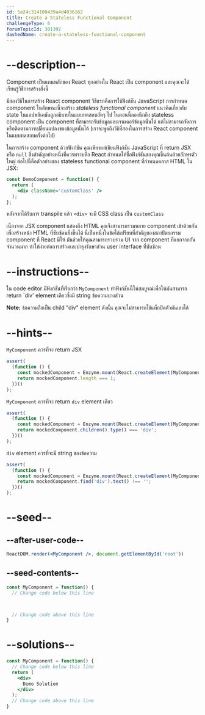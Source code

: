 ```yaml
---
id: 5a24c314108439a4d4036162
title: Create a Stateless Functional Component
challengeType: 6
forumTopicId: 301392
dashedName: create-a-stateless-functional-component
---
```


# --description--


 Component เป็นแกนหลักของ React ทุกอย่างใน React เป็น component และคุณจะได้เรียนรู้วิธีการสร้างสิ่งนี้

มีสองวิธีในการสร้าง React component วิธีแรกคือการใช้ฟังก์ชัน JavaScript การกำหนด component ในลักษณะนี้จะสร้าง *stateless functional component* แนวคิดเกี่ยวกับ state ในแอปพลิเคชันถูกอธิบายในแบบทดสอบถัดๆ ไป ในตอนนี้ลองนึกถึง stateless component เป็น component ที่สามารถรับข้อมูลและเรนเดอร์ข้อมูลนั้นได้ แต่ไม่สามารถจัดการหรือติดตามการเปลี่ยนแปลงของข้อมูลนั้นได้ (เราจะพูดถึงวิธีที่สองในการสร้าง React component ในแบบทดสอบครั้งต่อไป)

ในการสร้าง component ด้วยฟังก์ชัน คุณเพียงแค่เขียนฟังก์ชัน JavaScript ที่ return JSX หรือ `null` สิ่งสำคัญอย่างหนึ่งที่ควรทราบคือ React กำหนดให้ชื่อฟังก์ชันของคุณขึ้นต้นด้วยอักษรตัวใหญ่ ต่อไปนี้คือตัวอย่างของ stateless functional component ที่กำหนดคลาส HTML ใน JSX:

```jsx
const DemoComponent = function() {
  return (
    <div className='customClass' />
  );
};
```

หลังจากได้รับการ transpile แล้ว `<div>` จะมี CSS class เป็น `customClass`

เนื่องจาก JSX component แสดงถึง HTML คุณจึงสามารถรวมหลาย component เข้าด้วยกันเพื่อสร้างหน้า HTML ที่ซับซ้อนยิ่งขึ้นได้ นี่เป็นหนึ่งในข้อได้เปรียบที่สำคัญของสถาปัตยกรรม component ที่ React มีให้ มันช่วยให้คุณสามารถรวบรวม UI จาก component ที่แยกจากกันจำนวนมาก ทำให้ง่ายต่อการสร้างและบำรุงรักษาส่วน user interface ที่ซับซ้อน

# --instructions--

ใน code editor มีฟังก์ชันที่เรียกว่า `MyComponent` ทำฟังก์ชันนี้ให้สมบูรณ์เพื่อให้มันสามารถ return `div' element เดียวซึ่งมี string ข้อความบางส่วน

**Note:** ข้อความถือเป็น child "div" element ดังนั้น คุณจะไม่สามารถใช้แท็กปิดตัวมันเองได้

# --hints--

`MyComponent` ควรที่จะ return JSX

```js
assert(
  (function () {
    const mockedComponent = Enzyme.mount(React.createElement(MyComponent));
    return mockedComponent.length === 1;
  })()
);
```

`MyComponent` ควรที่จะ return `div` element เดียว

```js
assert(
  (function () {
    const mockedComponent = Enzyme.mount(React.createElement(MyComponent));
    return mockedComponent.children().type() === 'div';
  })()
);
```

`div` element ควรที่จะมี string ของข้อความ

```js
assert(
  (function () {
    const mockedComponent = Enzyme.mount(React.createElement(MyComponent));
    return mockedComponent.find('div').text() !== '';
  })()
);
```

# --seed--

## --after-user-code--

```jsx
ReactDOM.render(<MyComponent />, document.getElementById('root'))
```

## --seed-contents--

```jsx
const MyComponent = function() {
  // Change code below this line



  // Change code above this line
}
```

# --solutions--

```jsx
const MyComponent = function() {
  // Change code below this line
  return (
    <div>
      Demo Solution
    </div>
  );
  // Change code above this line
}
```
